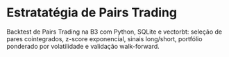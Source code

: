 # Estratatégia de Pairs Trading

Backtest de Pairs Trading na B3 com Python, SQLite e vectorbt: seleção de pares cointegrados, z-score exponencial, sinais long/short, portfólio ponderado por volatilidade e validação walk-forward.
